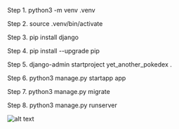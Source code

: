 Step 1.
python3 -m venv .venv

Step 2.
source .venv/bin/activate

Step 3. pip install django

Step 4.
pip install --upgrade pip

Step 5.
django-admin startproject yet_another_pokedex .

Step 6.
python3 manage.py startapp app

Step 7.
python3 manage.py migrate

Step 8.
python3 manage.py runserver

![alt text](<Screenshot 2025-10-24 at 3.19.24 PM.png>)
